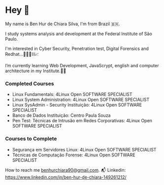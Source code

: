 # Hey 👾

My name is Ben Hur de Chiara Silva, I'm from Brazil 🇧🇷.

I study systems analysis and development at the Federal Institute of São Paulo.

I'm interested in Cyber Security, Penetration test, Digital Forensics and Redhat...👨🏻‍💻⛓📈

I’m currently learning Web Development, JavaScrypt, english and computer architecture in my Institute.👨‍🎓

### Completed Courses
* Linux Fundamentals: 4Linux Open SOFTWARE SPECIALIST 
* Linux System Administration: 4Linux Open SOFTWARE SPECIALIST 
* Linux SysAdmin - Security Instituição: 4Linux Open SOFTWARE SPECIALIST 
* Banco de Dados Instituição: Centro Paula Souza 
 * Pen Test: Técnicas de Intrusão em Redes Corporativas: 4Linux Open SOFTWARE SPECIALIST

### Courses to Complete
* Segurança em Servidores Linux: 4Linux Open SOFTWARE SPECIALIST
* Técnicas de Computação Forense: 4Linux Open SOFTWARE SPECIALIST
 
How to reach me  [benhurchiara90@gmail.com](mailto:benhurchiara90@gmail.com). 📬
Linkedin: https://www.linkedin.com/in/ben-hur-de-chiara-149261212/
